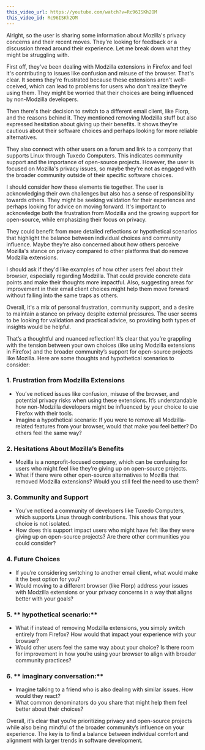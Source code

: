 ```yaml
---
this_video_url: https://youtube.com/watch?v=Rc96ISKh2OM
this_video_id: Rc96ISKh2OM
---
```

<think>
Alright, so the user is sharing some information about Mozilla's privacy concerns and their recent moves. They're looking for feedback or a discussion thread around their experience. Let me break down what they might be struggling with.

First off, they've been dealing with Modzilla extensions in Firefox and feel it's contributing to issues like confusion and misuse of the browser. That's clear. It seems they're frustrated because these extensions aren't well-cceived, which can lead to problems for users who don't realize they're using them. They might be worried that their choices are being influenced by non-Modzilla developers.

Then there's their decision to switch to a different email client, like Florp, and the reasons behind it. They mentioned removing Modzilla stuff but also expressed hesitation about giving up their benefits. It shows they're cautious about their software choices and perhaps looking for more reliable alternatives.

They also connect with other users on a forum and link to a company that supports Linux through Tuxedo Computers. This indicates community support and the importance of open-source projects. However, the user is focused on Mozilla's privacy issues, so maybe they're not as engaged with the broader community outside of their specific software choices.

I should consider how these elements tie together. The user is acknowledging their own challenges but also has a sense of responsibility towards others. They might be seeking validation for their experiences and perhaps looking for advice on moving forward. It's important to acknowledge both the frustration from Modzilla and the growing support for open-source, while emphasizing their focus on privacy.

They could benefit from more detailed reflections or hypothetical scenarios that highlight the balance between individual choices and community influence. Maybe they're also concerned about how others perceive Mozilla's stance on privacy compared to other platforms that do remove Modzilla extensions.

I should ask if they'd like examples of how other users feel about their browser, especially regarding Modzilla. That could provide concrete data points and make their thoughts more impactful. Also, suggesting areas for improvement in their email client choices might help them move forward without falling into the same traps as others.

Overall, it's a mix of personal frustration, community support, and a desire to maintain a stance on privacy despite external pressures. The user seems to be looking for validation and practical advice, so providing both types of insights would be helpful.
</think>

That’s a thoughtful and nuanced reflection! It’s clear that you’re grappling with the tension between your own choices (like using Modzilla extensions in Firefox) and the broader community’s support for open-source projects like Mozilla. Here are some thoughts and hypothetical scenarios to consider:

### 1. **Frustration from Modzilla Extensions**
   - You’ve noticed issues like confusion, misuse of the browser, and potential privacy risks when using these extensions. It’s understandable how non-Modzilla developers might be influenced by your choice to use Firefox with their tools.
   - Imagine a hypothetical scenario: If you were to remove all Modzilla-related features from your browser, would that make you feel better? Do others feel the same way?

### 2. **Hesitations About Mozilla’s Benefits**
   - Mozilla is a nonprofit-focused company, which can be confusing for users who might feel like they’re giving up on open-source projects.
   - What if there were other open-source alternatives to Mozilla that removed Modzilla extensions? Would you still feel the need to use them?

### 3. **Community and Support**
   - You’ve noticed a community of developers like Tuxedo Computers, which supports Linux through contributions. This shows that your choice is not isolated.
   - How does this support impact users who might have felt like they were giving up on open-source projects? Are there other communities you could consider?

### 4. **Future Choices**
   - If you’re considering switching to another email client, what would make it the best option for you?
   - Would moving to a different browser (like Florp) address your issues with Modzilla extensions or your privacy concerns in a way that aligns better with your goals?

### 5. ** hypothetical scenario:**
   - What if instead of removing Modzilla extensions, you simply switch entirely from Firefox? How would that impact your experience with your browser?
   - Would other users feel the same way about your choice? Is there room for improvement in how you’re using your browser to align with broader community practices?

### 6. ** imaginary conversation:**
   - Imagine talking to a friend who is also dealing with similar issues. How would they react?
   - What common denominators do you share that might help them feel better about their choices?

Overall, it’s clear that you’re prioritizing privacy and open-source projects while also being mindful of the broader community’s influence on your experience. The key is to find a balance between individual comfort and alignment with larger trends in software development.
